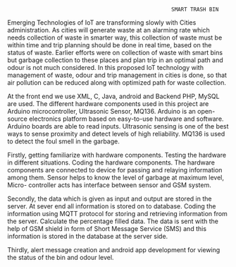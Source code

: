                                                         SMART TRASH BIN


Emerging Technologies of IoT are transforming slowly with Cities administration. As cities will generate waste at an alarming rate which needs collection of waste in smarter way, this collection of waste must be within time and trip planning should be done in real time, based on the status of waste. Earlier efforts were on collection of waste with smart bins but garbage collection to these places and plan trip in an optimal path and odour is not much considered. In this proposed IoT technology with management of waste, odour and trip management in cities is done, so that air pollution can be reduced along with optimized path for waste collection.

At the front end we use XML, C, Java, android and Backend PHP, MySQL are used. The different hardware components used in this project are Arduino microcontroller, Ultrasonic Sensor, MQ136. Arduino is an open-source electronics platform based on easy-to-use hardware and software. Arduino boards are able to read inputs. Ultrasonic sensing is one of the best ways to sense proximity and detect levels of high reliability. MQ136 is used to detect the foul smell in the garbage.

Firstly, getting familiarize with hardware components. Testing the hardware in different situations. Coding the hardware components. The hardware components are connected to device for passing and relaying information among them. Sensor helps to know the level of garbage at maximum level, Micro- controller acts has interface between sensor and GSM system.

Secondly, the data which is given as input and output are stored in the server. At sever end all information is stored on to database. Coding the information using MQTT protocol for storing and retrieving information from the server. Calculate the percentage filled data. The data is sent with the help of GSM shield in form of Short Message Service (SMS) and this information is stored in the database at the server side.

Thirdly, alert message creation and android app development for viewing the status of the bin and odour level. 

